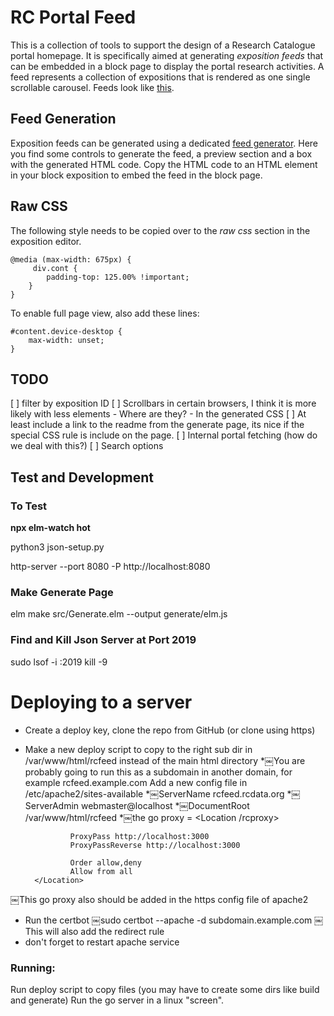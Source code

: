 # RC Portal Feed

This is a collection of tools to support the design of a Research Catalogue portal homepage. It is specifically aimed at generating *exposition feeds* that can be embedded in a block page to display the portal research activities. A feed represents a collection of expositions that is rendered as one single scrollable carousel. Feeds look like [this](https://www.researchcatalogue.net/view/2639908/2639909).

## Feed Generation

Exposition feeds can be generated using a dedicated [feed generator](https://rcfeed.rcdata.org/generate/). Here you find some controls to generate the feed, a preview section and a box with the generated HTML code. Copy the HTML code to an HTML element in your block exposition to embed the feed in the block page.

## Raw CSS
The following style needs to be copied over to the *raw css* section in the exposition editor. 

```
@media (max-width: 675px) {
     div.cont {
        padding-top: 125.00% !important;
    }
}
```

To enable full page view, also add these lines:

```
#content.device-desktop {
    max-width: unset;
}
```

## TODO
[ ] filter by exposition ID
[ ] Scrollbars in certain browsers, I think it is more likely with less elements
     - Where are they?
     - In the generated CSS
[ ] At least include a link to the readme from the generate page, its nice if the special CSS rule is include on the page.
[ ] Internal portal fetching (how do we deal with this?)
[ ] Search options

## Test and Development 

### To Test

__npx elm-watch hot__

python3 json-setup.py

http-server --port 8080 -P http://localhost:8080

### Make Generate Page

elm make src/Generate.elm --output generate/elm.js

### Find and Kill Json Server at Port 2019

sudo lsof -i :2019
kill -9 <PID>

# Deploying to a server

* Create a deploy key, clone the repo from GitHub (or clone using https)
* Make a new deploy script to copy to the right sub dir in /var/www/html/rcfeed instead of the main html directory
*￼You are probably going to run this as a subdomain in another domain, for example rcfeed.example.com
Add a new config file in /etc/apache2/sites-available
*￼ServerName rcfeed.rcdata.org
*￼ServerAdmin webmaster@localhost
*￼DocumentRoot /var/www/html/rcfeed
*￼the go proxy = <Location /rcproxy>

                ProxyPass http://localhost:3000
                ProxyPassReverse http://localhost:3000

                Order allow,deny
                Allow from all
        </Location>
￼This go proxy also should be added in the https config file of apache2

* Run the certbot
￼sudo certbot --apache -d subdomain.example.com
￼This will also add the redirect rule
* don't forget to restart apache service

### Running:
Run deploy script to copy files (you may have to create some dirs like build and generate)
Run the go server in a linux "screen". 



